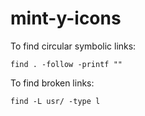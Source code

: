 # mint-y-icons


To find circular symbolic links:

	find . -follow -printf ""

To find broken links:

	find -L usr/ -type l
